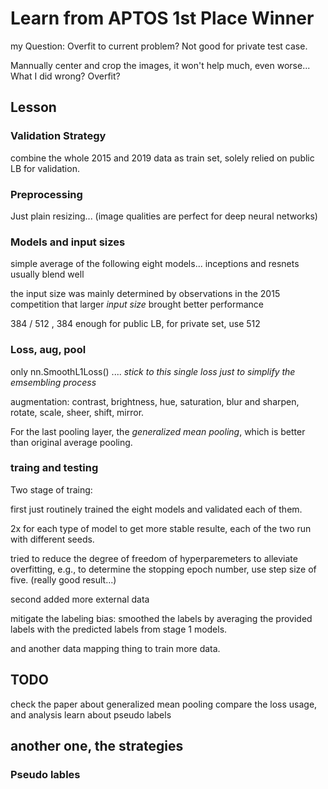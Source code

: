 # Learn from APTOS 1st Place Winner

my Question: Overfit to current problem? Not good for private test case.

Mannually center and crop the images, it won't help much, even worse... What I did wrong? Overfit?

## Lesson

### Validation Strategy

combine the whole 2015 and 2019 data as train set, solely relied on public LB for validation.

### Preprocessing

Just plain resizing... \(image qualities are perfect for deep neural networks\)

### Models and input sizes

simple average of the following eight models... inceptions and resnets usually blend well

the input size was mainly determined by observations in the 2015 competition that larger _input size_ brought better performance

384 / 512 , 384 enough for public LB, for private set, use 512

### Loss, aug, pool

only nn.SmoothL1Loss\(\) .... _stick to this single loss just to simplify the emsembling process_

augmentation: contrast, brightness, hue, saturation, blur and sharpen, rotate, scale, sheer, shift, mirror.

For the last pooling layer, the _generalized mean pooling_, which is better than original average pooling.

### traing and testing

Two stage of traing:

first just routinely trained the eight models and validated each of them.

2x for each type of model to get more stable resulte, each of the two run with different seeds.

tried to reduce the degree of freedom of hyperparemeters to alleviate overfitting, e.g., to determine the stopping epoch number, use step size of five. \(really good result...\)

second added more external data

mitigate the labeling bias: smoothed the labels by averaging the provided labels with the predicted labels from stage 1 models.

and another data mapping thing to train more data.

## TODO

check the paper about generalized mean pooling compare the loss usage, and analysis learn about pseudo labels

## another one, the strategies

### Pseudo lables

